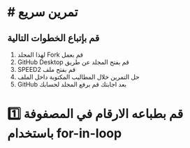 # # تمرين سريع

##  قم بإتباع الخطوات التالية

1. لهذا المجلد Fork قم بعمل
2. GitHub Desktop قم بفتح المجلد عن طريق  
3. SPEED2 قم بفتح ملف 
4. حل التمرين خلال المطاليب المكتوبة داخل الملف
5. GitHub بعد اجابتك قم برفع المجلد لحسابك


 #  1️⃣ قم بطباعه الارقام  في المصفوفة  باستخدام for-in-loop
